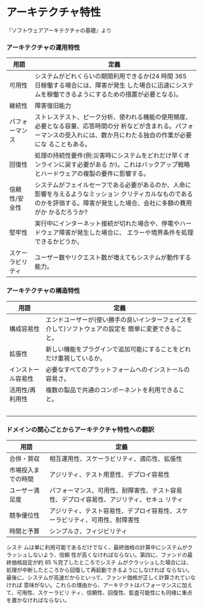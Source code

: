 
# アーキテクチャ特性

『ソフトウェアアーキテクチャの基礎』より

### アーキテクチャの運用特性

|用語|定義|
|--|--|
|可用性|システムがどれくらいの期間利用できるか(24 時間 365 日稼働する場合には、障害が発生 した場合に迅速にシステムを稼働できるようにするための措置が必要となる)。  |
|継続性|障害復旧能力|
|パフォーマンス|ストレステスト、ピーク分析、使われる機能の使用頻度、必要となる容量、応答時間の分 析などが含まれる。パフォーマンスの受入れには、数か月にわたる独自の作業が必要にな ることもある。|
|回復性|処理の持続性要件(例:災害時にシステムをどれだけ早くオンラインに戻す必要がある か)。これはバックアップ戦略とハードウェアの複製の要件に影響する。|
|信頼性/安全性|システムがフェイルセーフである必要があるのか、人命に影響を与えるようなミッション クリティカルなものであるのかを評価する。障害が発生した場合、会社に多額の費用がか かるだろうか?|
|堅牢性|実行中にインターネット接続が切れた場合や、停電やハードウェア障害が発生した場合に、 エラーや境界条件を処理できるかどうか。|
|スケーラビリティ|ユーザー数やリクエスト数が増えてもシステムが動作する能力。|


### アーキテクチャの構造特性
|用語|定義|
|--|--|
|構成容易性|エンドユーザーが(使い勝手の良いインターフェイスを介して)ソフトウェアの設定を 簡単に変更できること。|
|拡張性|新しい機能をプラグインで追加可能にすることをどれだけ重視しているか。|
|インストール容易性|必要なすべてのプラットフォームへのインストールの容易さ。|
|活用性/再利用性|複数の製品で共通のコンポーネントを利用できること。|
|||
|||
|||
|||
|||

### ドメインの関心ごとからアーキテクチャ特性への翻訳
|用語|定義|
|--|--|
|合併・買収|相互運用性、スケーラビリティ、適応性、拡張性 |
|市場投入までの時間|アジリティ、テスト用意性、デプロイ容易性|
|ユーザー満足度|パフォーマンス、可用性、耐障害性、テスト容易性、デプロイ容易性、アジリティ、セキュ リティ|
|競争優位性|アジリティ、テスト容易性、デプロイ容易性、スケーラビリティ、可用性、耐障害性|
|時間と予算|シンプルさ、フィジビリティ|




システ ムは単に利用可能であるだけでなく、最終価格の計算中にシステムがクラッシュしないよう、信頼 性が高くなければならない。第四に、ファンドの最終価格設定が約 85 %完了したところでシステ ムがクラッシュした場合には、処理が中断したところから回復して再起動できるようにしなければ ならない。最後に、システムが高速だからといって、ファンド価格が正しく計算されていなければ 意味がない。これらの理由から、アーキテクトはパフォーマンスに加えて、可用性、スケーラビリ ティ、信頼性、回復性、監査可能性にも同様に重点を置かなければならない。





<!--stackedit_data:
eyJoaXN0b3J5IjpbLTE1MTg2NDA5NCwtMTU2MzA3OTUxNSwtMT
kyNzYxNDQxOF19
-->